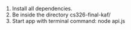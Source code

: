 1. Install all dependencies.
2. Be inside the directory cs326-final-kaf/
3. Start app with terminal command: node api.js
